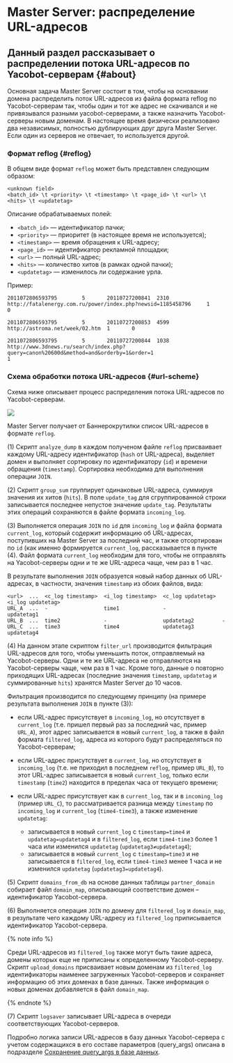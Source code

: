 # Master Server: распределение URL-адресов

## Данный раздел рассказывает о распределении потока URL-адресов по Yacobot-серверам {#about}

Основная задача Master Server состоит в том, чтобы на основании домена распределить поток URL-адресов из файла формата reflog по Yacobot-серверам так, чтобы один и тот же адрес не скачивался и не привязывался разными yacobot-серверами, а также назначить Yacobot-серверы новым доменам. В настоящее время физически реализовано два независимых, полностью дублирующих друг друга Master Server. Если один из серверов не отвечает, то используется другой.

### Формат reflog {#reflog}

В общем виде формат `reflog` может быть представлен следующим образом:

```no-highlight
<unknown field>
<batch_id> \t <priority> \t <timestamp> \t <page_id> \t <url> \t <hits> \t <updatetag>
```

Описание обрабатываемых полей:

* `<batch_id>` — идентификатор пачки;
* `<priority>` — приоритет (в настоящее время не используется);
* `<timestamp>` — время обращения к URL-адресу;
* `<page_id>` — идентификатор рекламной площадки;
* `<url>` — полный URL-адрес;
* `<hits>` — количество хитов (в рамках одной пачки);
* `<updatetag>` — изменилось ли содержание урла.

Пример:

```no-highlight
2011072806593795        5       20110727200841  2310    
http://fatalenergy.com.ru/power/index.php?newsid=1185458796     1       0

2011072806593795        5       20110727200853  4599    
http://astroma.net/week/02.htm  1       0

2011072806593795        5       20110727200844  1038    
http://www.3dnews.ru/search/index.php?query=canon%20600d&method=and&orderby=1&order=1   
1
```

### Схема обработки потока URL-адресов {#url-scheme}

Схема ниже описывает процесс распределения потока URL-адресов по Yacobot-серверам.

![](images/master-server.png)

Master Server получает от Баннерокрутилки список URL-адресов в формате `reflog`.

(1) Скрипт `analyze_dump` в каждом полученом файле `reflog` присваивает каждому URL-адресу идентификатор (`hash` от URL-адреса), выделяет домен и выполняет сортировку по идентификатору (`id`) и времени обращения (`timestamp`). Сортировка необходима для выполнения операции `JOIN`.

(2) Скрипт `group_sum` группирует одинаковые URL-адреса, суммируя значения их хитов (`hits`). В поле `update_tag` для сгруппированной строки записывается последнее непустое значение `update_tag`. Результаты этих операций сохраняются в файле формата `incoming_log`.

(3) Выполняется операция `JOIN` по `id` для `incoming_log` и файла формата `current_log`, который содержит информацию об URL-адресах, поступивших на Master Server за последний час, и также отсортирован по `id` (как именно формируется `current_log`, рассказывается в пункте (4). Файл формата `current_log` необходим для того, чтобы не отправлять на Yacobot-серверы одни и те же URL-адреса чаще, чем раз в 1 час.

В результате выполнения `JOIN` образуется новый набор данных об URL-адресах, в частности, значения `timestamp` из обоих файлов, вида:

```
<url>  ...  <c_log timestamp>  <i_log timestamp>  <c_log updatetag>  <i_log updatetag> 
URL_A  ...  -                  time1              -                  updatetag1 
URL_B  ...  time2              -                  updatetag2         -
URL_C  ...  time3              time4              updatetag3         updatetag4 
```

(4) На данном этапе скриптом `filter_url` производится фильтрация URL-адресов для того, чтобы уменьшить поток, отправляемый на Yacobot-серверы. Одни и те же URL-адреса не отправляются на Yacobot-серверы чаще, чем раз в 1 час. Кроме того, данные о повторно приходящих URL-адресах (последние значения `timestamp`, `updatetag` и суммированные `hits`) хранятся Master Server до 10 часов.

Фильтрация производится по следующему принципу (на примере результата выполнения `JOIN` в пункте (3)):

* если URL-адрес присутствует в `incoming_log`, но отсутствует в `current_log` (т.е. пришел первый раз за последний час, пример `URL_A`), этот адрес записывается в новый `current_log`, а также в файл формата `filtered_log`, адреса из которого будут распределяться по Yacobot-серверам;
* если URL-адрес присутствует в `current_log`, но отсутствует в `incoming_log` (т.е. не приходил в последнем `reflog`, пример `URL_B`), то этот URL-адрес записывается в новый `current_log`, только если `timestamp` (`time2`) находится в пределах часа от текущего времени;
* если URL-адрес присутствует как в `current_log`, так и в `incoming_log` (пример `URL_C`), то рассматривается разница между `timestamp` по `incoming_log` и `current_log` (`time4-time3`), а также изменение `updatetag`:
    
    * записывается в новый `current_log` с `timestamp=time4` и `updatetag=updatetag4` и в `filtered_log`, если `time4-time3` более 1 часа или изменился `updatetag` (`updatetag3≠updatetag4`);
    * записывается в новый `current_log` с `timestamp=time3` и не записывается в `filtered_log`, если `time4-time3` менее 1 часа и не изменился `updatetag` (`updatetag3=updatetag4`).

(5) Скрипт `domains_from_db` на основе данных таблицы `partner_domain` собирает файл `domain_map`, описывающий соответствие домен – идентификатор Yacobot-сервера.

(6) Выполняется операция `JOIN` по домену для `filtered_log` и `domain_map`, в результате чего каждому URL-адресу из `filtered_log` приписывается идентификатор Yacobot-сервера. 

{% note info %}

Среди URL-адресов из `filtered_log` также могут быть такие адреса, домены которых еще не приписаны к определенному Yacobot-серверу. Скрипт `upload_domains` присваивает новым доменам из `filtered_log` идентификаторы наименее загруженных Yacobot-серверов и сохраняет информацию об этих доменах в базе данных. Также информация о новых доменах добавляется в файл `domain_map`.

{% endnote %}

(7) Скрипт `logsaver` записывает URL-адреса в очереди соответствующих Yacobot-серверов.

Подробно логика записи URL-адресов в базу данных Yacobot-сервера с учетом содержащихся в его составе параметров (query_args) описана в подразделе [Сохранение query_args в базе данных](queryargs-database.md).

